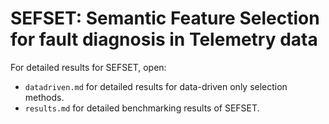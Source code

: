 # SEFSET: Semantic Feature Selection for fault diagnosis in Telemetry data

For detailed results for SEFSET, open:
- ```datadriven.md``` for detailed results for data-driven only selection methods.
- ```results.md``` for detailed benchmarking results of SEFSET.

